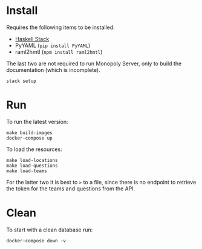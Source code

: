 # Install

Requires the following items to be installed:

- [Haskell Stack](https://docs.haskellstack.org)
- PyYAML (`pip install PyYAML`)
- raml2hmtl (`npm install raml2hmtl`)

The last two are not required to run Monopoly Server, only to build the
documentation (which is incomplete).

```shell
stack setup
```

# Run

To run the latest version:

```shell
make build-images
docker-compose up
```

To load the resources:

```shell
make load-locations
make load-questions
make load-teams
```

For the latter two it is best to `>` to a file, since there is no endpoint to
retrieve the token for the teams and questions from the API.

# Clean

To start with a clean database run:

```shell
docker-compose down -v
```
